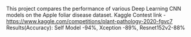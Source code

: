 This project compares the performance of various Deep Learning CNN models on the Apple foliar disease dataset. 
Kaggle Contest link - https://www.kaggle.com/competitions/plant-pathology-2020-fgvc7
Results(Accuracy): Self Model -94%, Xception -89%, Resnet152v2-88%
